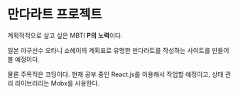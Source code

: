# 만다라트 프로젝트

계획적적으로 살고 싶은 MBTI **P의 노력**이다.

일본 야구선수 오타니 쇼헤이의 계획표로 유명한 만다라트를 작성하는 사이트를 만들어 볼 예정이다.

물론 주목적은 코딩이다. 현재 공부 중인 React.js를 이용해서 작업할 예정이고, 상태 관리 라이브러리는 Mobx를 사용한다.
